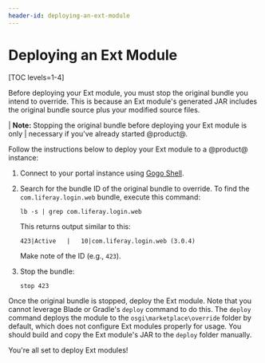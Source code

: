 ```yaml
---
header-id: deploying-an-ext-module
---
```


# Deploying an Ext Module

[TOC levels=1-4]

Before deploying your Ext module, you must stop the original bundle you intend
to override. This is because an Ext module's generated JAR includes the original
bundle source plus your modified source files.

| **Note:** Stopping the original bundle before deploying your Ext module is only
| necessary if you've already started @product@.

Follow the instructions below to deploy your Ext module to a @product@ instance:

1.  Connect to your portal instance using
    [Gogo Shell](/docs/7-1/reference/-/knowledge_base/r/using-the-felix-gogo-shell).

2.  Search for the bundle ID of the original bundle to override. To find the
    `com.liferay.login.web` bundle, execute this command:

        lb -s | grep com.liferay.login.web

    This returns output similar to this:

        423|Active   |   10|com.liferay.login.web (3.0.4)

    Make note of the ID (e.g., `423`).

3.  Stop the bundle:

        stop 423

Once the original bundle is stopped, deploy the Ext module. Note that you cannot
leverage Blade or Gradle's `deploy` command to do this. The `deploy` command
deploys the module to the `osgi\marketplace\override` folder by default, which
does not configure Ext modules properly for usage. You should build and copy the
Ext module's JAR to the `deploy` folder manually.

You're all set to deploy Ext modules!
